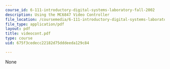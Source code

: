 ```yaml
---
course_id: 6-111-introductory-digital-systems-laboratory-fall-2002
description: Using the MC6847 Video Controller
file_location: /coursemedia/6-111-introductory-digital-systems-laboratory-fall-2002/675f3cedecc22182d75dddeeda129c84_videocont.pdf
file_type: application/pdf
layout: pdf
title: videocont.pdf
type: course
uid: 675f3cedecc22182d75dddeeda129c84

---
```

None